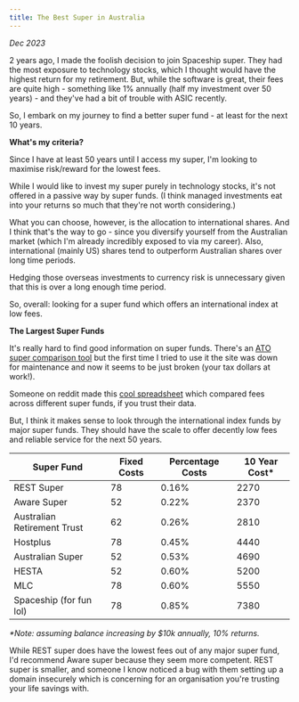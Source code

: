 ```yaml
---
title: The Best Super in Australia
---
```


_Dec 2023_

2 years ago, I made the foolish decision to join Spaceship super. They had the most exposure to technology stocks, which I thought would have the highest return for my retirement. But, while the software is great, their fees are quite high - something like 1% annually (half my investment over 50 years) - and they've had a bit of trouble with ASIC recently.

So, I embark on my journey to find a better super fund - at least for the next 10 years.

**What's my criteria?**

Since I have at least 50 years until I access my super, I'm looking to maximise risk/reward for the lowest fees.

While I would like to invest my super purely in technology stocks, it's not offered in a passive way by super funds. (I think managed investments eat into your returns so much that they're not worth considering.)

What you can choose, however, is the allocation to international shares. And I think that's the way to go - since you diversify yourself from the Australian market (which I'm already incredibly exposed to via my career). Also, international (mainly US) shares tend to outperform Australian shares over long time periods.

Hedging those overseas investments to currency risk is unnecessary given that this is over a long enough time period.

So, overall: looking for a super fund which offers an international index at low fees.

**The Largest Super Funds**

It's really hard to find good information on super funds. There's an [ATO super comparison tool](https://www.ato.gov.au/calculators-and-tools/super-yoursuper-comparison-tool) but the first time I tried to use it the site was down for maintenance and now it seems to be just broken (your tax dollars at work!).

Someone on reddit made this [cool spreadsheet](https://docs.google.com/spreadsheets/d/1sR0CyX8GswPiktOrfqRloNMY-fBlzFUL/edit?usp=sharing&ouid=104953214065684199451&rtpof=true&sd=true) which compared fees across different super funds, if you trust their data.

But, I think it makes sense to look through the international index funds by major super funds. They should have the scale to offer decently low fees and reliable service for the next 50 years.

| **Super Fund**              | **Fixed Costs** | **Percentage Costs** | **10 Year Cost\*** |
| --------------------------- | --------------- | -------------------- | ------------------ |
| REST Super                  | 78              | 0.16%                | 2270               |
| Aware Super                 | 52              | 0.22%                | 2370               |
| Australian Retirement Trust | 62              | 0.26%                | 2810               |
| Hostplus                    | 78              | 0.45%                | 4440               |
| Australian Super            | 52              | 0.53%                | 4690               |
| HESTA                       | 52              | 0.60%                | 5200               |
| MLC                         | 78              | 0.60%                | 5550               |
| Spaceship (for fun lol)     | 78              | 0.85%                | 7380               |

_\*Note: assuming balance increasing by $10k annually, 10% returns._

While REST super does have the lowest fees out of any major super fund, I'd recommend Aware super because they seem more competent. REST super is smaller, and someone I know noticed a bug with them setting up a domain insecurely which is concerning for an organisation you're trusting your life savings with.
